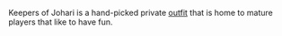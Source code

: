Keepers of Johari is a hand-picked private [outfit](outfit.md)
that is home to mature players that like to have fun.
